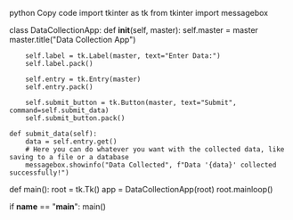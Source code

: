 python
Copy code
import tkinter as tk
from tkinter import messagebox

class DataCollectionApp:
    def __init__(self, master):
        self.master = master
        master.title("Data Collection App")

        self.label = tk.Label(master, text="Enter Data:")
        self.label.pack()

        self.entry = tk.Entry(master)
        self.entry.pack()

        self.submit_button = tk.Button(master, text="Submit", command=self.submit_data)
        self.submit_button.pack()

    def submit_data(self):
        data = self.entry.get()
        # Here you can do whatever you want with the collected data, like saving to a file or a database
        messagebox.showinfo("Data Collected", f"Data '{data}' collected successfully!")

def main():
    root = tk.Tk()
    app = DataCollectionApp(root)
    root.mainloop()

if __name__ == "__main__":
    main()
<!---
Goggy22/Goggy22 is a ✨ special ✨ repository because its `README.md` (this file) appears on your GitHub profile.
You can click the Preview link to take a look at your changes.
--->
